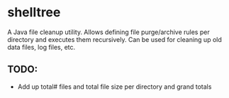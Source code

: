 # shelltree
A Java file cleanup utility. Allows defining file purge/archive rules per directory and executes them recursively. Can be used for cleaning up old data files, log files, etc.

## TODO:
- Add up total# files and total file size per directory and grand totals
